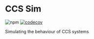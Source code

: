 # CCS Sim

![npm](https://img.shields.io/npm/v/ccs-sim)
[![codecov](https://codecov.io/gh/Jerell/ccs-sim/branch/main/graph/badge.svg?token=IYPFAIVX26)](https://codecov.io/gh/Jerell/ccs-sim)

Simulating the behaviour of CCS systems
